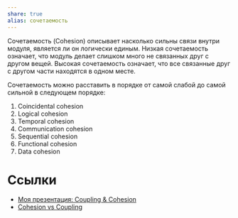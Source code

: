 ```yaml
---
share: true
alias: сочетаемость
---
```

Сочетаемость (Cohesion) описывает насколько сильны связи внутри модуля, является ли он логически единым. Низкая сочетаемость означает, что модуль делает слишком много не связанных друг с другом вещей. Высокая сочетаемость означает, что все связанные друг с другом части находятся в одном месте.

Сочетаемость можно расставить в порядке от самой слабой до самой сильной в следующем порядке:
1. Coincidental cohesion
2. Logical cohesion
3. Temporal cohesion
4. Communication cohesion
5. Sequential cohesion
6. Functional cohesion
7. Data cohesion

# Ссылки
- [Моя презентация: Coupling & Cohesion](https://htmlpreview.github.io/?https://github.com/neherim/coupling-cohesion/blob/master/Coupling%20%26%20Cohesion.html)
- [Cohesion vs Coupling](https://devopedia.org/cohesion-vs-coupling)